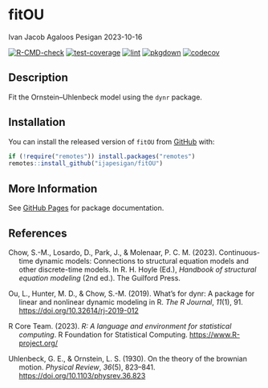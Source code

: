 fitOU
================
Ivan Jacob Agaloos Pesigan
2023-10-16

<!-- README.md is generated from .setup/readme/README.Rmd. Please edit that file -->
<!-- badges: start -->

[![R-CMD-check](https://github.com/ijapesigan/fitOU/workflows/R-CMD-check/badge.svg)](https://github.com/ijapesigan/fitOU/actions)
[![test-coverage](https://github.com/ijapesigan/fitOU/actions/workflows/test-coverage.yml/badge.svg)](https://github.com/ijapesigan/fitOU/actions/workflows/test-coverage.yml)
[![lint](https://github.com/ijapesigan/fitOU/actions/workflows/lint.yml/badge.svg)](https://github.com/ijapesigan/fitOU/actions/workflows/lint.yml)
[![pkgdown](https://github.com/ijapesigan/fitOU/actions/workflows/pkgdown-gh-pages.yml/badge.svg)](https://github.com/ijapesigan/fitOU/actions/workflows/pkgdown-gh-pages.yml)
[![codecov](https://codecov.io/gh/ijapesigan/fitOU/branch/main/graph/badge.svg)](https://codecov.io/gh/ijapesigan/fitOU)
<!-- badges: end -->

## Description

Fit the Ornstein–Uhlenbeck model using the `dynr` package.

## Installation

You can install the released version of `fitOU` from
[GitHub](https://github.com/ijapesigan/fitOU) with:

``` r
if (!require("remotes")) install.packages("remotes")
remotes::install_github("ijapesigan/fitOU")
```

## More Information

See [GitHub Pages](https://ijapesigan.github.io/fitOU) for package
documentation.

## References

<div id="refs" class="references csl-bib-body hanging-indent"
line-spacing="2">

<div id="ref-Chow-Losardo-Park-etal-2023" class="csl-entry">

Chow, S.-M., Losardo, D., Park, J., & Molenaar, P. C. M. (2023).
Continuous-time dynamic models: Connections to structural equation
models and other discrete-time models. In R. H. Hoyle (Ed.), *Handbook
of structural equation modeling* (2nd ed.). The Guilford Press.

</div>

<div id="ref-Ou-Hunter-Chow-2019" class="csl-entry">

Ou, L., Hunter, M. D., & Chow, S.-M. (2019). What’s for
<span class="nocase">dynr</span>: A package for linear and nonlinear
dynamic modeling in R. *The R Journal*, *11*(1), 91.
<https://doi.org/10.32614/rj-2019-012>

</div>

<div id="ref-RCoreTeam-2023" class="csl-entry">

R Core Team. (2023). *R: A language and environment for statistical
computing*. R Foundation for Statistical Computing.
<https://www.R-project.org/>

</div>

<div id="ref-Uhlenbeck-Ornstein-1930" class="csl-entry">

Uhlenbeck, G. E., & Ornstein, L. S. (1930). On the theory of the
brownian motion. *Physical Review*, *36*(5), 823–841.
<https://doi.org/10.1103/physrev.36.823>

</div>

</div>

